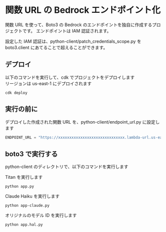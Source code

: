 # 関数 URL の Bedrock エンドポイント化

関数 URL を使って、Boto3 の Bedrock のエンドポイントを独自に作成するプロジェクトです。
エンドポイントは IAM 認証されます。

設定した IAM 認証は、python-client/patch_credentials_scope.py を boto3.client にあてることで超えることができます。

## デプロイ

以下のコマンドを実行して、cdk でプロジェクトをデプロイします  
リージョンは us-east-1 にデプロイされます

```
cdk deploy
```

## 実行の前に

デプロイした作成された関数 URL を、python-client/endpoint_url.py に設定します

```python
ENDPOINT_URL = "https://xxxxxxxxxxxxxxxxxxxxxxxxxxxxxx.lambda-url.us-east-1.on.aws/"

```

## boto3 で実行する

python-client のディレクトリで、以下のコマンドを実行します

Titan を実行します

```
python app.py
```

Claude Haiku を実行します

```
python app-claude.py
```

オリジナルのモデル ID を実行します

```
python app.hal.py
```
